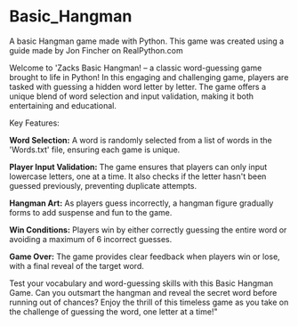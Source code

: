 # Basic_Hangman
A basic Hangman game made with Python. This game was created using a guide made by Jon Fincher on RealPython.com

Welcome to 'Zacks Basic Hangman! – a classic word-guessing game brought to life in Python! In this engaging and challenging game, players are tasked with guessing a hidden word letter by letter. The game offers a unique blend of word selection and input validation, making it both entertaining and educational.

Key Features:

**Word Selection:** A word is randomly selected from a list of words in the 'Words.txt' file, ensuring each game is unique.

**Player Input Validation:** The game ensures that players can only input lowercase letters, one at a time. It also checks if the letter hasn't been guessed previously, preventing duplicate attempts.

**Hangman Art:** As players guess incorrectly, a hangman figure gradually forms to add suspense and fun to the game.

**Win Conditions:** Players win by either correctly guessing the entire word or avoiding a maximum of 6 incorrect guesses.

**Game Over:** The game provides clear feedback when players win or lose, with a final reveal of the target word.

Test your vocabulary and word-guessing skills with this Basic Hangman Game. Can you outsmart the hangman and reveal the secret word before running out of chances? Enjoy the thrill of this timeless game as you take on the challenge of guessing the word, one letter at a time!"

